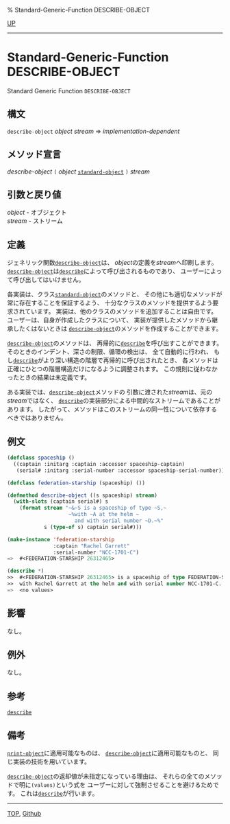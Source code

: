 % Standard-Generic-Function DESCRIBE-OBJECT

[UP](25.2.html)  

---

# Standard-Generic-Function **DESCRIBE-OBJECT**


Standard Generic Function `DESCRIBE-OBJECT`


## 構文

`describe-object` *object* *stream* => *implementation-dependent*


## メソッド宣言

*describe-object* `(` *object* [`standard-object`](4.4.standard-object.html) `)` *stream*


## 引数と戻り値

*object* - オブジェクト  
*stream* - ストリーム


## 定義

ジェネリック関数[`describe-object`](25.2.describe-object.html)は、
*object*の定義を*stream*へ印刷します。
[`describe-object`](25.2.describe-object.html)は[`describe`](25.2.describe.html)によって呼び出されるものであり、
ユーザーによって呼び出してはいけません。

各実装は、クラス[`standard-object`](4.4.standard-object.html)のメソッドと、
その他にも適切なメソッドが常に存在することを保証するよう、
十分なクラスのメソッドを提供するよう要求されています。
実装は、他のクラスのメソッドを追加することは自由です。
ユーザーは、自身が作成したクラスについて、
実装が提供したメソッドから継承したくはないときは
[`describe-object`](25.2.describe-object.html)のメソッドを作成することができます。

[`describe-object`](25.2.describe-object.html)のメソッドは、
再帰的に[`describe`](25.2.describe.html)を呼び出すことができます。
そのときのインデント、深さの制限、循環の検出は、
全て自動的に行われ、
もし[`describe`](25.2.describe.html)がより深い構造の階層で再帰的に呼び出されたとき、
各メソッドは正確にひとつの階層構造だけになるように調整されます。
この規則に従わなかったときの結果は未定義です。

ある実装では、[`describe-object`](25.2.describe-object.html)メソッドの
引数に渡された*stream*は、元の*stream*ではなく、
[`describe`](25.2.describe.html)の実装部分による中間的なストリームであることがあります。
したがって、メソッドはこのストリームの同一性について依存するべきではありません。


## 例文

```lisp
(defclass spaceship ()
  ((captain :initarg :captain :accessor spaceship-captain)
   (serial# :initarg :serial-number :accessor spaceship-serial-number)))

(defclass federation-starship (spaceship) ())

(defmethod describe-object ((s spaceship) stream)
  (with-slots (captain serial#) s
    (format stream "~&~S is a spaceship of type ~S,~
                    ~%with ~A at the helm ~
                      and with serial number ~D.~%"
            s (type-of s) captain serial#)))

(make-instance 'federation-starship
               :captain "Rachel Garrett"
               :serial-number "NCC-1701-C")
=>  #<FEDERATION-STARSHIP 26312465>

(describe *)
>>  #<FEDERATION-STARSHIP 26312465> is a spaceship of type FEDERATION-STARSHIP,
>>  with Rachel Garrett at the helm and with serial number NCC-1701-C.
=>  <no values>
```


## 影響

なし。


## 例外

なし。


## 参考

[`describe`](25.2.describe.html)


## 備考

[`print-object`](22.4.print-object.html)に適用可能なものは、
[`describe-object`](25.2.describe-object.html)に適用可能なものと、
同じ実装の技術を用いています。

[`describe-object`](25.2.describe-object.html)の返却値が未指定になっている理由は、
それらの全てのメソッドで明に`(values)`という式を
ユーザーに対して強制させることを避けるためです。
これは[`describe`](25.2.describe.html)が行います。


---
[TOP](index.html),  [Github](https://github.com/nptcl/npt-japanese)

